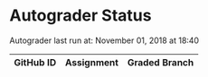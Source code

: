 # Autograder Status
Autograder last run at: November 01, 2018 at 18:40

| GitHub ID | Assignment | Graded Branch |
|-----------|------------|---------------|
